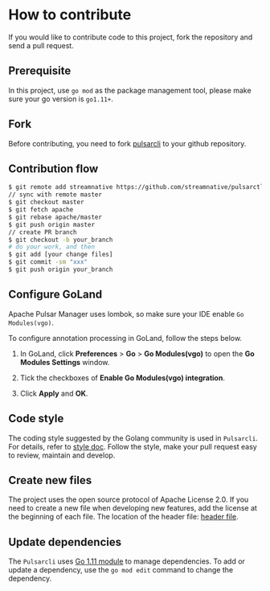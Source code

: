 <!--

    Licensed to the Apache Software Foundation (ASF) under one
    or more contributor license agreements.  See the NOTICE file
    distributed with this work for additional information
    regarding copyright ownership.  The ASF licenses this file
    to you under the Apache License, Version 2.0 (the
    "License"); you may not use this file except in compliance
    with the License.  You may obtain a copy of the License at

      http://www.apache.org/licenses/LICENSE-2.0

    Unless required by applicable law or agreed to in writing,
    software distributed under the License is distributed on an
    "AS IS" BASIS, WITHOUT WARRANTIES OR CONDITIONS OF ANY
    KIND, either express or implied.  See the License for the
    specific language governing permissions and limitations
    under the License.

-->

# How to contribute

If you would like to contribute code to this project, fork the repository and send a pull request.

## Prerequisite

In this project, use `go mod` as the package management tool, please make sure your go version is `go1.11+`.

## Fork

Before contributing, you need to fork [pulsarcli](https://github.com/streamnative/pulsarcli) to your github repository.

## Contribution flow

```bash
$ git remote add streamnative https://github.com/streamnative/pulsarctl.git
// sync with remote master
$ git checkout master
$ git fetch apache
$ git rebase apache/master
$ git push origin master
// create PR branch
$ git checkout -b your_branch   
# do your work, and then
$ git add [your change files]
$ git commit -sm "xxx"
$ git push origin your_branch
```

## Configure GoLand

Apache Pulsar Manager uses lombok, so make sure your IDE enable `Go Modules(vgo)`.

To configure annotation processing in GoLand, follow the steps below.

1. In GoLand, click **Preferences** > **Go** > **Go Modules(vgo)** to open the **Go Modules Settings** window.

2. Tick the checkboxes of **Enable Go Modules(vgo) integration**.

3. Click **Apply** and **OK**.

## Code style

The coding style suggested by the Golang community is used in `Pulsarcli`. For details, refer to [style doc](https://github.com/golang/go/wiki/CodeReviewComments).
Follow the style, make your pull request easy to review, maintain and develop.

## Create new files

The project uses the open source protocol of Apache License 2.0. If you need to create a new file when developing new features, 
add the license at the beginning of each file. The location of the header file: [header file](.header).

## Update dependencies

The `Pulsarcli` uses [Go 1.11 module](https://github.com/golang/go/wiki/Modules) to manage dependencies. To add or update a dependency, use the `go mod edit` command to change the dependency.
